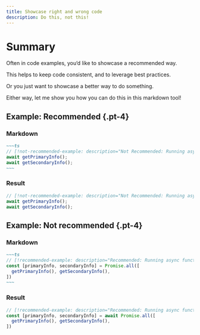 ```yaml
---
title: Showcase right and wrong code
description: Do this, not this! 
---
```


# Summary 

Often in code examples, you‘d like to showcase a recommended way.

This helps to keep code consistent, and to leverage best practices.

Or you just want to showcase a better way to do something.

Either way, let me show you how you can do this in this markdown tool!


## Example: Recommended {.pt-4}

### Markdown

```md settings:code:minimal settings:code:hide-line-numbers
~~~ts
// [!not-recommended-example: description="Not Recommended: Running async functions synchronously"]
await getPrimaryInfo();
await getSecondaryInfo();
~~~
```

### Result 

```ts settings:code:hide-clipboard
// [!not-recommended-example: description="Not Recommended: Running async functions synchronously"]
await getPrimaryInfo();
await getSecondaryInfo();
```

## Example: Not recommended {.pt-4}

### Markdown

```md settings:code:minimal settings:code:hide-line-numbers
~~~ts
// [!recommended-example: description="Recommended: Running async functions in parallel"]
const [primaryInfo, secondaryInfo] = Promise.all([
  getPrimaryInfo(), getSecondaryInfo(),
])
~~~
```

### Result 

```ts
// [!recommended-example: description="Recommended: Running async functions in parallel"]
const [primaryInfo, secondaryInfo] = await Promise.all([
  getPrimaryInfo(), getSecondaryInfo(),
])
```
